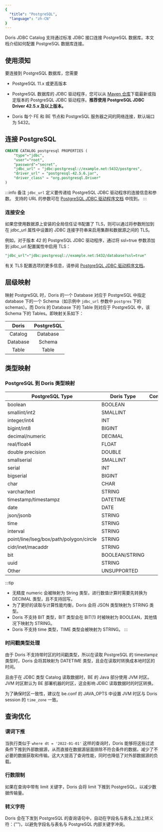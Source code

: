 ```yaml
---
{
  "title": "PostgreSQL",
  "language": "zh-CN"
}
---
```


Doris JDBC Catalog 支持通过标准 JDBC 接口连接 PostgreSQL 数据库。本文档介绍如何配置 PostgreSQL 数据库连接。

## 使用须知

要连接到 PostgreSQL 数据库，您需要

- PostgreSQL 11.x 或更高版本

- PostgreSQL 数据库的 JDBC 驱动程序，您可以从 [Maven 仓库](https://mvnrepository.com/artifact/org.postgresql/postgresql)下载最新或指定版本的 PostgreSQL JDBC 驱动程序。**推荐使用 PostgreSQL JDBC Driver 42.5.x 及以上版本。**

- Doris 每个 FE 和 BE 节点和 PostgreSQL 服务器之间的网络连接，默认端口为 5432。

## 连接 PostgreSQL

```sql
CREATE CATALOG postgresql PROPERTIES (
    "type"="jdbc",
    "user"="root",
    "password"="secret",
    "jdbc_url" = "jdbc:postgresql://example.net:5432/postgres",
    "driver_url" = "postgresql-42.5.6.jar",
    "driver_class" = "org.postgresql.Driver"
)
```

:::info 备注
`jdbc_url` 定义要传递给 PostgreSQL JDBC 驱动程序的连接信息和参数。
支持的 URL 的参数可在 [PostgreSQL JDBC 驱动程序文档](https://jdbc.postgresql.org/documentation/use/#connecting-to-the-database) 中找到。
:::

### 连接安全

如果您使用数据源上安装的全局信任证书配置了 TLS，则可以通过将参数附加到在 jdbc_url 属性中设置的 JDBC 连接字符串来启用集群和数据源之间的 TLS。

例如，对于版本 42 的 PostgreSQL JDBC 驱动程序，通过将 ssl=true 参数添加到 jdbc_url 配置属性中启用 TLS：

```sql
"jdbc_url"="jdbc:postgresql://example.net:5432/database?ssl=true"
```

有关 TLS 配置选项的更多信息，请参阅 [PostgreSQL JDBC 驱动程序文档](https://jdbc.postgresql.org/documentation/use/#connecting-to-the-database)。

## 层级映射

映射 PostgreSQL 时，Doris 的一个 Database 对应于 PostgreSQL 中指定 database 下的一个 Schema（如示例中 `jdbc_url` 参数中 `postgres` 下的 schemas）。而 Doris 的 Database 下的 Table 则对应于 PostgreSQL 中，该 Schema 下的 Tables。即映射关系如下：

|  Doris   | PostgreSQL |
|:--------:|:----------:|
| Catalog  |  Database  |
| Database |   Schema   |
|  Table   |   Table    |

## 类型映射

### PostgreSQL 到 Doris 类型映射

| PostgreSQL Type                         | Doris Type      | Comment                                              |
|-----------------------------------------|-----------------|------------------------------------------------------|
| boolean                                 | BOOLEAN         |                                                      |
| smallint/int2                           | SMALLINT        |                                                      |
| integer/int4                            | INT             |                                                      |
| bigint/int8                             | BIGINT          |                                                      |
| decimal/numeric                         | DECIMAL         |                                                      |
| real/float4                             | FLOAT           |                                                      |
| double precision                        | DOUBLE          |                                                      |
| smallserial                             | SMALLINT        |                                                      |
| serial                                  | INT             |                                                      |
| bigserial                               | BIGINT          |                                                      |
| char                                    | CHAR            |                                                      |
| varchar/text                            | STRING          |                                                      |
| timestamp/timestampz                    | DATETIME        |                                                      |
| date                                    | DATE            |                                                      |
| json/jsonb                              | STRING          |                                                      |
| time                                    | STRING          |                                                      |
| interval                                | STRING          |                                                      |
| point/line/lseg/box/path/polygon/circle | STRING          |                                                      |
| cidr/inet/macaddr                       | STRING          |                                                      |
| bit                                     | BOOLEAN/STRING  |                                                      |
| uuid                                    | STRING          |                                                      |
| Other                                   | UNSUPPORTED     |                                                      |


:::tip
- 无精度 numeric 会被映射为 String 类型，进行数值计算时需要先转换为 DECIMAL 类型，且不支持回写。
- 为了更好的读取与计算性能均衡，Doris 会将 JSON 类型映射为 STRING 类型。
- Doris 不支持 BIT 类型，BIT 类型会在 BIT(1) 时被映射为 BOOLEAN，其他情况下映射为 STRING。
- Doris 不支持 time 类型，TIME 类型会被映射为 STRING。
:::

### 时间戳类型处理

由于 Doris 不支持带时区的时间戳类型，所以在读取 PostgreSQL 的 timestampz 类型时，Doris 会将其映射为 DATETIME 类型，且会在读取时转换成本地时区的时间。

且由于在 JDBC 类型 Catalog 读取数据时，BE 的 Java 部分使用 JVM 时区。JVM 时区默认为 BE 部署机器的时区，这会影响 JDBC 读取数据时的时区转换。

为了确保时区一致性，建议在 be.conf 的 JAVA_OPTS 中设置 JVM 时区与 Doris session 的 `time_zone` 一致。

## 查询优化

### 谓词下推

当执行类似于 `where dt = '2022-01-01'` 这样的查询时，Doris 能够将这些过滤条件下推到外部数据源，从而直接在数据源层面排除不符合条件的数据，减少了不必要的数据获取和传输。这大大提高了查询性能，同时也降低了对外部数据源的负载。

### 行数限制

如果在查询中带有 limit 关键字，Doris 会将 limit 下推到 PostgreSQL，以减少数据传输量。

### 转义字符

Doris 会在下发到 PostgreSQL 的查询语句中，自动在字段名与表名上加上转义符：("")，以避免字段名与表名与 PostgreSQL 内部关键字冲突。
